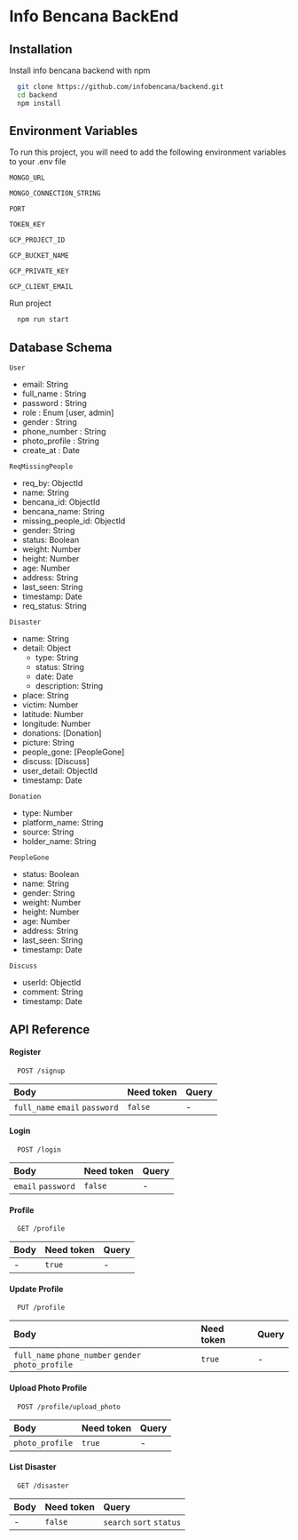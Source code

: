 # Info Bencana BackEnd


## Installation

Install info bencana backend with npm

```bash
  git clone https://github.com/infobencana/backend.git
  cd backend
  npm install
```
## Environment Variables

To run this project, you will need to add the following environment variables to your .env file

`MONGO_URL`

`MONGO_CONNECTION_STRING`

`PORT`

`TOKEN_KEY`

`GCP_PROJECT_ID`

`GCP_BUCKET_NAME`

`GCP_PRIVATE_KEY`

`GCP_CLIENT_EMAIL`

Run project

```bash
  npm run start
```

## Database Schema

`User`

- email: String
- full_name : String
- password : String
- role : Enum [user, admin]
- gender : String
- phone_number : String
- photo_profile : String
- create_at : Date

`ReqMissingPeople`

- req_by: ObjectId
- name: String
- bencana_id: ObjectId
- bencana_name: String
- missing_people_id: ObjectId
- gender: String
- status: Boolean
- weight: Number
- height: Number
- age: Number
- address: String
- last_seen: String
- timestamp: Date
- req_status: String

`Disaster`
- name: String
- detail: Object
  - type: String
  - status: String
  - date: Date
  - description: String
- place: String
- victim: Number
- latitude: Number
- longitude: Number
- donations: [Donation]
- picture: String
- people_gone: [PeopleGone]
- discuss: [Discuss]
- user_detail: ObjectId
- timestamp: Date

`Donation`

- type: Number
- platform_name: String
- source: String
- holder_name: String

`PeopleGone`

- status: Boolean
- name: String
- gender: String
- weight: Number
- height: Number
- age: Number
- address: String
- last_seen: String
- timestamp: Date

`Discuss`

- userId: ObjectId
- comment: String
- timestamp: Date


## API Reference

#### Register

```http
  POST /signup
```

| Body | Need token | Query |
| :-------- | :--------- | :---------- |
| `full_name` `email` `password` | `false` | - |

#### Login

```http
  POST /login
```

| Body | Need token | Query |
| :-------- | :--------- | :---------- |
| `email` `password` | `false` | - |

#### Profile

```http
  GET /profile
```

| Body | Need token | Query |
| :-------- | :--------- | :---------- |
| - | `true` | - |

#### Update Profile

```http
  PUT /profile
```

| Body | Need token | Query |
| :-------- | :--------- | :---------- |
| `full_name` `phone_number` `gender` `photo_profile` | `true` | - |

#### Upload Photo Profile

```http
  POST /profile/upload_photo
```

| Body | Need token | Query |
| :-------- | :--------- | :---------- |
| `photo_profile` | `true` | - |

#### List Disaster

```http
  GET /disaster
```

| Body | Need token | Query |
| :-------- | :--------- | :---------- |
| - | `false` | `search` `sort` `status` |

